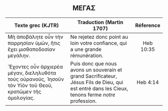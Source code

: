 <h2 align="center">ΜΕΓΑΣ</h2>

|Texte grec (KJTR)|Traduction (Martin 1707)|Réference|
|-----|-----|:---:
Μὴ ἀποβάλητε οὖν τὴν παρρησίαν ὑμῶν, ἥτις ἔχει μισθαποδοσίαν μεγάλην. |Ne rejetez donc point au loin votre confiance, qui a une grande rémunération.|Heb 10:35|
Ἔχοντες οὖν ἀρχιερέα μέγαν, διεληλυθότα τοὺς οὐρανούς, Ἰησοῦν τὸν Υἱὸν τοῦ Θεοῦ, κρατῶμεν τῆς ὁμολογίας.|Puis donc que nous avons un souverain et grand Sacrificateur, Jésus Fils de Dieu, qui est entré dans les Cieux, tenons ferme _notre_ profession.|Heb 4:14|
